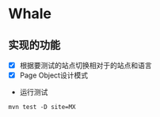 # Whale

## 实现的功能
- [x] 根据要测试的站点切换相对于的站点和语言
- [x] Page Object设计模式

- 运行测试
```
mvn test -D site=MX
```